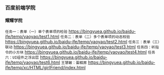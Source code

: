 ### 百度前端学院
#### 耀耀学院
`任务一：表单（一）单个表单项的检验` https://bingyuea.github.io/baidu-ife/temp/yaoyao/test1.html
`任务二：表单（二）多个表单项的动态校验` https://bingyuea.github.io/baidu-ife/temp/yaoyao/test2.html
`任务三：表单（三）联动` https://bingyuea.github.io/baidu-ife/temp/yaoyao/test3.html
`任务四：听指令的小方块` https://bingyuea.github.io/baidu-ife/temp/yaoyao/test4.html
`任务六：UI组件之浮出层` https://bingyuea.github.io/baidu-ife/temp/yaoyao/test6.html
`王慧敏：蛋糕房` https://bingyuea.github.io/baidu-ife/temp/xc/HTML/girlFriend/index.html



 